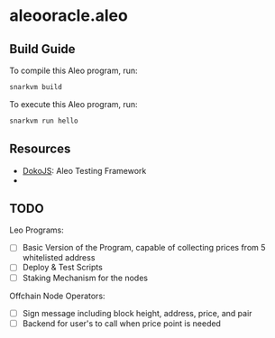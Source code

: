 # aleooracle.aleo

## Build Guide

To compile this Aleo program, run:
```bash
snarkvm build
```

To execute this Aleo program, run:
```bash
snarkvm run hello
```

## Resources
- [DokoJS](https://github.com/venture23-aleo/doko-js): Aleo Testing Framework
- 

## TODO

Leo Programs:
- [ ] Basic Version of the Program, capable of collecting prices from 5 whitelisted address
- [ ] Deploy & Test Scripts
- [ ] Staking Mechanism for the nodes

Offchain Node Operators:
- [ ] Sign message including block height, address, price, and pair
- [ ] Backend for user's to call when price point is needed